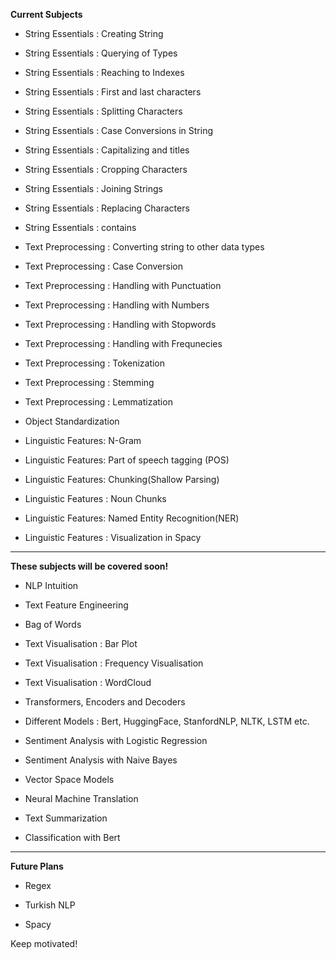 **Current Subjects**

- String Essentials : Creating String

- String Essentials : Querying of Types

- String Essentials : Reaching to Indexes

- String Essentials : First and last characters

- String Essentials : Splitting Characters

- String Essentials : Case Conversions in String

- String Essentials : Capitalizing and titles

- String Essentials : Cropping Characters

- String Essentials : Joining Strings

- String Essentials : Replacing Characters

- String Essentials : contains

- Text Preprocessing : Converting string to other data types

- Text Preprocessing : Case Conversion

- Text Preprocessing : Handling with Punctuation

- Text Preprocessing : Handling with Numbers

- Text Preprocessing : Handling with Stopwords

- Text Preprocessing : Handling with Frequnecies

- Text Preprocessing : Tokenization

- Text Preprocessing : Stemming

- Text Preprocessing : Lemmatization

- Object Standardization

- Linguistic Features: N-Gram

- Linguistic Features: Part of speech tagging (POS)

- Linguistic Features: Chunking(Shallow Parsing)

- Linguistic Features : Noun Chunks

- Linguistic Features: Named Entity Recognition(NER)

- Linguistic Features : Visualization in Spacy

***

**These subjects will be covered soon!**

- NLP Intuition

- Text Feature Engineering 

- Bag of Words

- Text Visualisation : Bar Plot

- Text Visualisation : Frequency Visualisation

- Text Visualisation : WordCloud

- Transformers, Encoders and Decoders

- Different Models : Bert, HuggingFace, StanfordNLP, NLTK, LSTM etc.

- Sentiment Analysis with Logistic Regression

- Sentiment Analysis with Naive Bayes

- Vector Space Models

- Neural Machine Translation

- Text Summarization

- Classification with Bert

***

**Future Plans**

- Regex

- Turkish NLP

- Spacy


Keep motivated!
